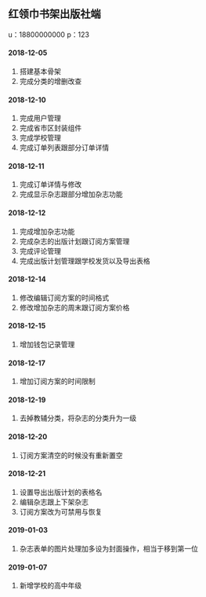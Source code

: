 ## 红领巾书架出版社端
u：18800000000
p：123  

#### 2018-12-05

1. 搭建基本骨架   
2. 完成分类的增删改查    

#### 2018-12-10

1. 完成用户管理     
2. 完成省市区封装组件   
3. 完成学校管理     
4. 完成订单列表跟部分订单详情    

#### 2018-12-11

1. 完成订单详情与修改   
2. 完成显示杂志跟部分增加杂志功能    

#### 2018-12-12

1. 完成增加杂志功能  
2. 完成杂志的出版计划跟订阅方案管理  
3. 完成评论管理   
4. 完成出版计划管理跟学校发货以及导出表格    

#### 2018-12-14

1. 修改编辑订阅方案的时间格式    
2. 修改增加杂志的周末跟订阅方案价格    

#### 2018-12-15

1. 增加钱包记录管理   

#### 2018-12-17  

1. 增加订阅方案的时间限制   

#### 2018-12-19

1. 去掉教辅分类，将杂志的分类升为一级    

#### 2018-12-20

1. 订阅方案清空的时候没有重新置空       

#### 2018-12-21

1. 设置导出出版计划的表格名    
2. 编辑杂志跟上下架杂志   
3. 订阅方案改为可禁用与恢复    

#### 2019-01-03

1. 杂志表单的图片处理加多设为封面操作，相当于移到第一位   

#### 2019-01-07

1. 新增学校的高中年级   